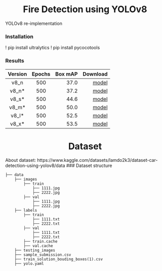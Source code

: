 <H1 align="center">Fire Detection using YOLOv8</H1>

YOLOv8 re-implementation

### Installation
! pip install ultralytics
! pip install pycocotools

### Results

| Version | Epochs | Box mAP |                                                                                  Download |
|:-------:|:------:|--------:|------------------------------------------------------------------------------------------:|
|  v8_n   |  500   |    37.0 |                                                                [model](./weights/best.pt) |
|  v8_n*  |  500   |    37.2 | [model](https://github.com/jahongir7174/YOLOv8-pt/releases/download/v0.0.1-alpha/v8_n.pt) |
|  v8_s*  |  500   |    44.6 | [model](https://github.com/jahongir7174/YOLOv8-pt/releases/download/v0.0.1-alpha/v8_s.pt) |
|  v8_m*  |  500   |    50.0 | [model](https://github.com/jahongir7174/YOLOv8-pt/releases/download/v0.0.1-alpha/v8_m.pt) |
|  v8_l*  |  500   |    52.5 | [model](https://github.com/jahongir7174/YOLOv8-pt/releases/download/v0.0.1-alpha/v8_l.pt) |
|  v8_x*  |  500   |    53.5 | [model](https://github.com/jahongir7174/YOLOv8-pt/releases/download/v0.0.1-alpha/v8_x.pt) |


<H1 align="center"> Dataset </H1>
About dataset: https://www.kaggle.com/datasets/lamdo2k3/dataset-car-detection-using-yolov8/data
### Dataset structure

    ├── data 
        ├── images
            ├── train
                ├── 1111.jpg
                ├── 2222.jpg
            ├── val
                ├── 1111.jpg
                ├── 2222.jpg
        ├── labels
            ├── train
                ├── 1111.txt
                ├── 2222.txt
            ├── val
                ├── 1111.txt
                ├── 2222.txt
            ├── train.cache
            ├── val.cache
        ├── testing_images
        ├── sample_submission.csv
        ├── train_solution_bouding_boxes(1).csv
        ├── yolo.yaml
        
        
        
            
        
        





                
